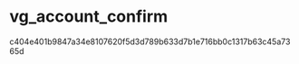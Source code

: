 vg_account_confirm
==================

c404e401b9847a34e8107620f5d3d789b633d7b1e716bb0c1317b63c45a7365d
